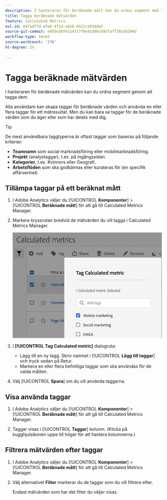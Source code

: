 ```yaml
---
description: I hanteraren för beräknade mått kan du ordna segment med taggning.
title: Tagga beräknade mätvärden
feature: Calculated Metrics
exl-id: 047adf7d-afeb-4f1d-a416-8521c203ddaf
source-git-commit: e955e3bfe114717f6e42d06cb92faff30a10284d
workflow-type: tm+mt
source-wordcount: '278'
ht-degree: 2%

---
```


# Tagga beräknade mätvärden

I hanteraren för beräknade mätvärden kan du ordna segment genom att tagga dem.

Alla användare kan skapa taggar för beräknade värden och använda en eller flera taggar för ett mätresultat. Men du kan bara se taggar för de beräknade värden som du äger eller som har delats med dig.

>[!TIP]
>
>De mest användbara taggtyperna är oftast taggar som baseras på följande kriterier:
>
>* **Teamnamn** som social marknadsföring eller mobilmarknadsföring.
>* **Projekt** (analystaggar), t.ex. på ingångssidan.
>* **Kategorier**, t.ex. Kvinnors eller Geografi.
>* **Arbetsflöden** som ska godkännas eller kurateras för (en specifik affärsenhet)


## Tillämpa taggar på ett beräknat mått

1. I Adobe Analytics väljer du [!UICONTROL **Komponenter**] > [!UICONTROL **Beräknade mått**] för att gå till Calculated Metrics Manager.

1. Markera kryssrutan bredvid de mätvärden du vill tagga i Calculated Metrics Manager.

   ![](assets/cm_add_tags.png)

1. I **[!UICONTROL Tag Calculated metric]** dialogruta:

   * Lägg till en ny tagg. Skriv namnet i [!UICONTROL **Lägg till taggar**] och tryck sedan på Retur.
   * Markera en eller flera befintliga taggar som ska användas för de valda måtten.

1. Välj [!UICONTROL **Spara**] om du vill använda taggarna.

## Visa använda taggar

1. I Adobe Analytics väljer du [!UICONTROL **Komponenter**] > [!UICONTROL **Beräknade mått**] för att gå till Calculated Metrics Manager.

1. Taggar visas i [!UICONTROL **Taggar**] kolumn. (Klicka på kugghjulsikonen uppe till höger för att hantera kolumnerna.)

## Filtrera mätvärden efter taggar

1. I Adobe Analytics väljer du [!UICONTROL **Komponenter**] > [!UICONTROL **Beräknade mått**] för att gå till Calculated Metrics Manager.

1. Välj alternativet **Filter** markerar du de taggar som du vill filtrera efter.

   Endast mätvärden som har det filter du väljer visas.
